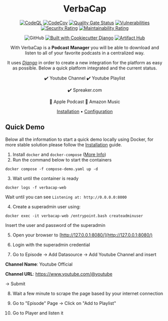 <div align="center">

# VerbaCap

[![CodeQL](https://github.com/Mirio/verbacap/actions/workflows/codeql-action.yml/badge.svg)](https://github.com/Mirio/verbacap/actions/workflows/codeql-action.yml)
[![CodeCov](https://codecov.io/gh/Mirio/verbacap/branch/main/graph/badge.svg?token=KOIGVN4J99)](https://codecov.io/gh/Mirio/verbacap)
[![Quality Gate Status](https://sonarcloud.io/api/project_badges/measure?project=Mirio_verbacap&metric=alert_status)](https://sonarcloud.io/summary/new_code?id=Mirio_verbacap)
[![Vulnerabilities](https://sonarcloud.io/api/project_badges/measure?project=Mirio_verbacap&metric=vulnerabilities)](https://sonarcloud.io/summary/new_code?id=Mirio_verbacap)
[![Security Rating](https://sonarcloud.io/api/project_badges/measure?project=Mirio_verbacap&metric=security_rating)](https://sonarcloud.io/summary/new_code?id=Mirio_verbacap)
[![Maintainability Rating](https://sonarcloud.io/api/project_badges/measure?project=Mirio_verbacap&metric=sqale_rating)](https://sonarcloud.io/summary/new_code?id=Mirio_verbacap)

![GitHub](https://img.shields.io/github/license/mirio/verbacap)
[![Built with Cookiecutter Django](https://img.shields.io/badge/built%20with-Cookiecutter%20Django-ff69b4.svg?logo=cookiecutter)](https://github.com/cookiecutter/cookiecutter-django/)
[![Artifact Hub](https://img.shields.io/endpoint?url=https://artifacthub.io/badge/repository/verbacap)](https://artifacthub.io/packages/search?repo=verbacap)



With VerbaCap is a **Podcast Manager** you will be able to download and listen to all of your favorite podcasts in a centralized way.

It uses [_Django_](https://www.djangoproject.com/) in order to create a new integration for the platform as easy as possible. Below a quick platform integrated and the current status.

:heavy_check_mark: Youtube Channel :heavy_check_mark: Youtube Playlist

:heavy_check_mark: Spreaker.com

:construction: Apple Podcast :construction: Amazon Music

[Installation](docs/install.md) • [Configuration](docs/config.md)

</div>

## Quick Demo
Below all the information to start a quick demo locally using Docker, for more stable solution please follow the [Installation](docs/install.md) guide.

1. Install `docker` and `docker-compose` ([More Info](https://docs.docker.com/engine/install/))
2. Run the command below to start the containers
```
docker compose -f compose-demo.yaml up -d
```
3. Wait until the container is ready
```
docker logs -f verbacap-web
```
Wait until you can see `Listening at: http://0.0.0.0:8000`

4. Create a superadmin user using:
```
docker exec -it verbacap-web /entrypoint.bash createadminuser
```
Insert the user and password of the superadmin

5. Open your browser to [http://127.0.0.1:8080/](http://127.0.0.1:8080/)

6. Login with the superadmin credential

7. Go to Episode -> Add Datasource -> Add Youtube Channel and insert

**Channel Name**: Youtube Official

**Channel URL**: https://www.youtube.com/@youtube

-> Submit

8. Wait a few minute to scrape the page based by your internet connection

9. Go to "Episode" Page -> Click on "Add to Playlist"

10. Go to Player and listen it
